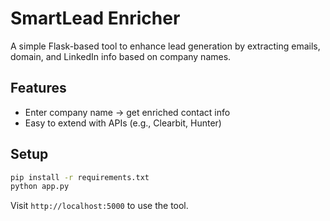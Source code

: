 
# SmartLead Enricher

A simple Flask-based tool to enhance lead generation by extracting emails, domain, and LinkedIn info based on company names.

## Features
- Enter company name → get enriched contact info
- Easy to extend with APIs (e.g., Clearbit, Hunter)

## Setup
```bash
pip install -r requirements.txt
python app.py
```

Visit `http://localhost:5000` to use the tool.
